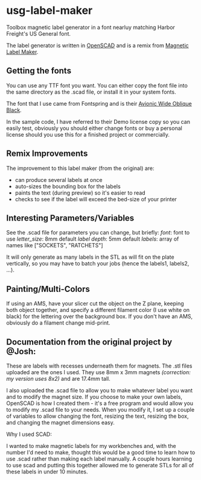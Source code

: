 # usg-label-maker
Toolbox magnetic label generator in a font nearluy matching Harbor Freight's US General font.

The label generator is written in [OpenSCAD](https://openscad.org) and is a remix from [Magnetic Label Maker](https://www.printables.com/model/167349-magnetic-label-maker-scad).

## Getting the fonts

You can use any TTF font you want. You can either copy the font
file into the same directory as the .scad file, or install it in
your system fonts.

The font that I use came from Fontspring and is their [Avionic Wide
Oblique Black](https://www.fontspring.com/fonts/grype-type/avionic).

In the sample code, I have referred to their Demo license copy so
you can easily test, obviously you should either change fonts or
buy a personal license should you use this for a finished project
or commercially.

## Remix Improvements

The improvement to this label maker (from the original) are:
  * can produce several labels at once
  * auto-sizes the bounding box for the labels
  * paints the text (during preview) so it's easier to read
  * checks to see if the label will exceed the bed-size of your printer

## Interesting Parameters/Variables

See the .scad file for parameters you can change, but briefly:
  *font*:  font to use
  *letter_size*: 8mm default
  *label depth*: 5mm default
  *labels*: array of names like ["SOCKETS", "RATCHETS"]

It will only generate as many labels in the STL as will fit on the
plate vertically, so you may have to batch your jobs (hence the
labels1, labels2, ...).

## Painting/Multi-Colors

If using an AMS, have your slicer cut the object on the Z plane,
keeping both object together, and specify a different filament color
(I use white on black) for the lettering over the background box.
If you don't have an AMS, obviously do a filament change mid-print.

## Documentation from the original project by @Josh:

These are labels with recesses underneath them for magnets. The
.stl files uploaded are the ones I used. They use 8mm x 3mm magnets
*(correction: my version uses 8x2)* and are 17.4mm tall.

I also uploaded the .scad file to allow you to make whatever label
you want and to modify the magnet size. If you choose to make your
own labels, OpenSCAD is how I created them - it's a free program
and would allow you to modify my .scad file to your needs. When you
modify it, I set up a couple of variables to allow changing the
font, resizing the text, resizing the box, and changing the magnet
dimensions easy.

Why I used SCAD:

I wanted to make magnetic labels for my workbenches and, with the
number I'd need to make, thought this would be a good time to learn
how to use .scad rather than making each label manually. A couple
hours learning to use scad and putting this together allowed me to
generate STLs for all of these labels in under 10 minutes.
